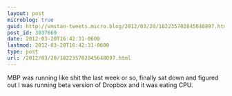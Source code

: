 ```yaml
---
layout: post
microblog: true
guid: http://vmstan-tweets.micro.blog/2012/03/20/182235702845648897.html
post_id: 3037669
date: 2012-03-20T16:42:31-0600
lastmod: 2012-03-20T16:42:31-0600
type: post
url: /2012/03/20/182235702845648897.html
---
```

MBP was running like shit the last week or so, finally sat down and figured out I was running beta version of Dropbox and it was eating CPU.
